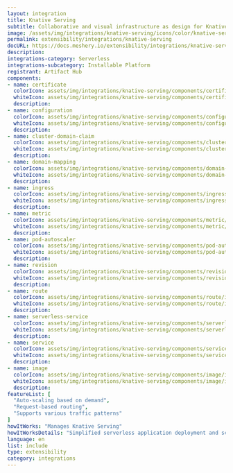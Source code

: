 ```yaml
---
layout: integration
title: Knative Serving
subtitle: Collaborative and visual infrastructure as design for Knative Serving
image: /assets/img/integrations/knative-serving/icons/color/knative-serving-color.svg
permalink: extensibility/integrations/knative-serving
docURL: https://docs.meshery.io/extensibility/integrations/knative-serving
description: 
integrations-category: Serverless
integrations-subcategory: Installable Platform
registrant: Artifact Hub
components: 
- name: certificate
  colorIcon: assets/img/integrations/knative-serving/components/certificate/icons/color/certificate-color.svg
  whiteIcon: assets/img/integrations/knative-serving/components/certificate/icons/white/certificate-white.svg
  description: 
- name: configuration
  colorIcon: assets/img/integrations/knative-serving/components/configuration/icons/color/configuration-color.svg
  whiteIcon: assets/img/integrations/knative-serving/components/configuration/icons/white/configuration-white.svg
  description: 
- name: cluster-domain-claim
  colorIcon: assets/img/integrations/knative-serving/components/cluster-domain-claim/icons/color/cluster-domain-claim-color.svg
  whiteIcon: assets/img/integrations/knative-serving/components/cluster-domain-claim/icons/white/cluster-domain-claim-white.svg
  description: 
- name: domain-mapping
  colorIcon: assets/img/integrations/knative-serving/components/domain-mapping/icons/color/domain-mapping-color.svg
  whiteIcon: assets/img/integrations/knative-serving/components/domain-mapping/icons/white/domain-mapping-white.svg
  description: 
- name: ingress
  colorIcon: assets/img/integrations/knative-serving/components/ingress/icons/color/ingress-color.svg
  whiteIcon: assets/img/integrations/knative-serving/components/ingress/icons/white/ingress-white.svg
  description: 
- name: metric
  colorIcon: assets/img/integrations/knative-serving/components/metric/icons/color/metric-color.svg
  whiteIcon: assets/img/integrations/knative-serving/components/metric/icons/white/metric-white.svg
  description: 
- name: pod-autoscaler
  colorIcon: assets/img/integrations/knative-serving/components/pod-autoscaler/icons/color/pod-autoscaler-color.svg
  whiteIcon: assets/img/integrations/knative-serving/components/pod-autoscaler/icons/white/pod-autoscaler-white.svg
  description: 
- name: revision
  colorIcon: assets/img/integrations/knative-serving/components/revision/icons/color/revision-color.svg
  whiteIcon: assets/img/integrations/knative-serving/components/revision/icons/white/revision-white.svg
  description: 
- name: route
  colorIcon: assets/img/integrations/knative-serving/components/route/icons/color/route-color.svg
  whiteIcon: assets/img/integrations/knative-serving/components/route/icons/white/route-white.svg
  description: 
- name: serverless-service
  colorIcon: assets/img/integrations/knative-serving/components/serverless-service/icons/color/serverless-service-color.svg
  whiteIcon: assets/img/integrations/knative-serving/components/serverless-service/icons/white/serverless-service-white.svg
  description: 
- name: service
  colorIcon: assets/img/integrations/knative-serving/components/service/icons/color/service-color.svg
  whiteIcon: assets/img/integrations/knative-serving/components/service/icons/white/service-white.svg
  description: 
- name: image
  colorIcon: assets/img/integrations/knative-serving/components/image/icons/color/image-color.svg
  whiteIcon: assets/img/integrations/knative-serving/components/image/icons/white/image-white.svg
  description: 
featureList: [
  "Auto-scaling based on demand",
  "Request-based routing",
  "Supports various traffic patterns"
]
howItWorks: "Manages Knative Serving"
howItWorksDetails: "Simplified serverless application deployment and scaling in Kubernetes"
language: en
list: include
type: extensibility
category: integrations
---
```

